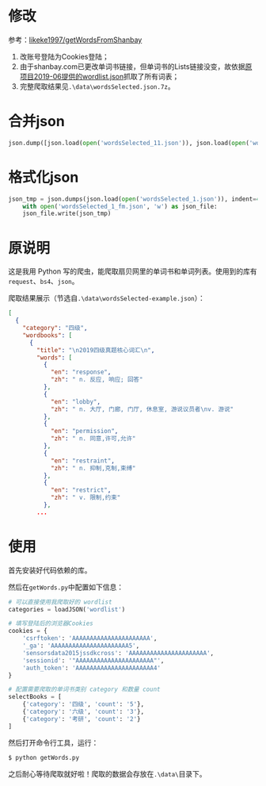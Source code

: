 # 修改
参考：[likeke1997/getWordsFromShanbay](https://github.com/likeke1997/getWordsFromShanbay)

1. 改账号登陆为Cookies登陆；
2. 由于shanbay.com已更改单词书链接，但单词书的Lists链接没变，故依据[原项目2019-06提供的wordlist.json](https://github.com/likeke1997/getWordsFromShanbay)抓取了所有词表；
3. 完整爬取结果见`.\data\wordsSelected.json.7z`。

# 合并json
```python
json.dump([json.load(open('wordsSelected_11.json')), json.load(open('wordsSelected_12.json'))], open('wordsSelected_1.json','w'))
```

# 格式化json
```python
json_tmp = json.dumps(json.load(open('wordsSelected_1.json')), indent=4, sort_keys=False, ensure_ascii=False)
    with open('wordsSelected_1_fm.json', 'w') as json_file:
    json_file.write(json_tmp)
```

# 原说明
这是我用 Python 写的爬虫，能爬取扇贝网里的单词书和单词列表。使用到的库有`request`、`bs4`、`json`。

爬取结果展示（节选自`.\data\wordsSelected-example.json`）：

```json
[
  {
    "category": "四级",
    "wordbooks": [
      {
        "title": "\n2019四级真题核心词汇\n",
        "words": [
          {
            "en": "response",
            "zh": " n. 反应, 响应; 回答"
          },
          {
            "en": "lobby",
            "zh": " n. 大厅, 门廊, 门厅, 休息室, 游说议员者\nv. 游说"
          },
          {
            "en": "permission",
            "zh": " n. 同意,许可,允许"
          },
          {
            "en": "restraint",
            "zh": " n. 抑制,克制,束缚"
          },
          {
            "en": "restrict",
            "zh": " v. 限制,约束"
          },
        ...
```

# 使用

首先安装好代码依赖的库。

然后在`getWords.py`中配置如下信息：

```python
# 可以直接使用我爬取好的 wordlist
categories = loadJSON('wordlist')

# 填写登陆后的浏览器Cookies
cookies = {
    'csrftoken': 'AAAAAAAAAAAAAAAAAAAAAA',
    '_ga': 'AAAAAAAAAAAAAAAAAAAAAA5',
    'sensorsdata2015jssdkcross': 'AAAAAAAAAAAAAAAAAAAAAA',
    'sessionid': '"AAAAAAAAAAAAAAAAAAAAAA"',
    'auth_token': 'AAAAAAAAAAAAAAAAAAAAAA4'
}

# 配置需要爬取的单词书类别 category 和数量 count
selectBooks = [
    {'category': '四级', 'count': '5'},
    {'category': '六级', 'count': '3'},
    {'category': '考研', 'count': '2'}
]
```

然后打开命令行工具，运行：
```bash
$ python getWords.py
```

之后耐心等待爬取就好啦！爬取的数据会存放在`.\data\`目录下。
